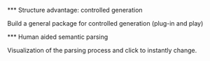 *** Structure advantage: controlled generation

Build a general package for controlled generation (plug-in and play)


*** Human aided semantic parsing

Visualization of the parsing process and click to instantly change.
